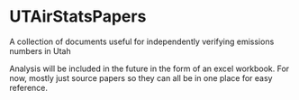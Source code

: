 # UTAirStatsPapers
A collection of documents useful for independently verifying emissions numbers in Utah

Analysis will be included in the future in the form of an excel workbook. For now, mostly just source papers so they can all be in one place for easy reference.

